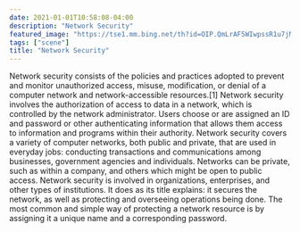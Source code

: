 ```yaml
---
date: 2021-01-01T10:58:08-04:00
description: "Network Security"
featured_image: "https://tse1.mm.bing.net/th?id=OIP.QmLrAF5WIwpssR1u7jM3kgHaDo&pid=Api&P=0&w=378&h=186"
tags: ["scene"]
title: "Network Security"
---
```


Network security consists of the policies and practices adopted to prevent and monitor unauthorized access, misuse, modification, or denial of a computer network and network-accessible resources.[1] Network security involves the authorization of access to data in a network, which is controlled by the network administrator. Users choose or are assigned an ID and password or other authenticating information that allows them access to information and programs within their authority. Network security covers a variety of computer networks, both public and private, that are used in everyday jobs: conducting transactions and communications among businesses, government agencies and individuals. Networks can be private, such as within a company, and others which might be open to public access. Network security is involved in organizations, enterprises, and other types of institutions. It does as its title explains: it secures the network, as well as protecting and overseeing operations being done. The most common and simple way of protecting a network resource is by assigning it a unique name and a corresponding password.

